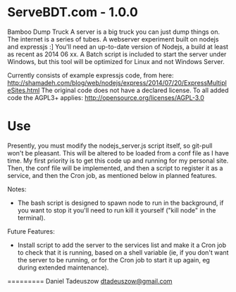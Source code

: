 ServeBDT.com - 1.0.0
=========
Bamboo Dump Truck
A server is a big truck you can just dump things on. The internet is a series of tubes.
A webserver experiment built on nodejs and expressjs :]
You'll need an up-to-date version of Nodejs, a build at least as recent as 2014 06 xx.
A Batch script is included to start the server under Windows, but this tool will be optimized for Linux and not Windows Server.

Currently consists of example expressjs code, from here: http://shamadeh.com/blog/web/nodejs/express/2014/07/20/ExpressMultipleSites.html
The original code does not have a declared license. To all added code the AGPL3+ applies: http://opensource.org/licenses/AGPL-3.0

Use
===
Presently, you must modify the nodejs_server.js script itself, so git-pull won't be pleasant. This will be altered to be loaded from a conf file as I have time. My first priority is to get this code up and running for my personal site. Then, the conf file will be implemented, and then a script to register it as a service, and then the Cron job, as mentioned below in planned features.


Notes:
* The bash script is designed to spawn node to run in the background, if you want to stop it you'll need to run kill it yourself ("kill node" in the terminal).

Future Features:
* Install script to add the server to the services list and make it a Cron job to check that it is running, based on a shell variable (ie, if you don't want the server to be running, or for the Cron job to start it up again, eg during extended maintenance).


=========
Daniel Tadeuszow
dtadeuszow@gmail.com


